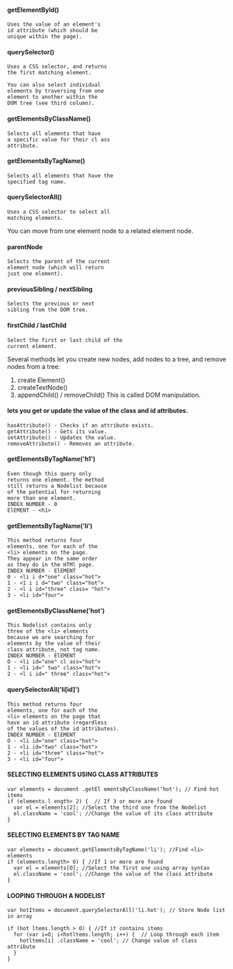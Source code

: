  
#### getElementByld()
```
Uses the value of an element's 
id attribute (which should be 
unique within the page). 
```
#### querySelector() 
```
Uses a CSS selector, and returns 
the first matching element. 

You can also select individual 
elements by traversing from one 
element to another within the 
DOM tree (see third column). 
```

#### getElementsByClassName()
``` 
Selects all elements that have 
a specific value for their cl ass 
attribute. 
```
#### getElementsByTagName() 
```
Selects all elements that have the 
specified tag name.
```
#### querySelectorAll() 
```
Uses a CSS selector to select all 
matching elements. 
```


You can move from one element 
node to a related element node. 

#### parentNode 
```
Selects the parent of the current 
element node (which will return 
just one element). 
```
 
#### previousSibling / nextSibling 
```
Selects the previous or next 
sibling from the DOM tree. 
```

#### firstChild / lastChild 
```
Select the first or last child of the 
current element.
```

Several methods let you create 
new nodes, add nodes to a tree, 
and remove nodes from a tree:

1. create Element() 
2. createTextNode() 
3. appendChild() / removeChild() 
This is called DOM manipulation.

#### lets you get or update the value of the class and id attributes.
``` 
hasAttribute() - Checks if an attribute exists.
getAttribute() - Gets its value.
setAttribute() - Updates the value.
removeAttribute() - Removes an attribute.
```

#### getElementsByTagName('h1') 
```
Even though this query only 
returns one element. the method 
still returns a Nodelist because 
of the potential for returning 
more than one element. 
INDEX NUMBER - 0
ElEMENT - <h1> 
```

#### getElementsByTagName('li') 
```
This method returns four 
elements, one for each of the 
<li> elements on the page. 
They appear in the same order 
as they do in the HTMl page. 
INDEX NUMBER - ElEMENT 
0 - <li i d•"one" class="hot"> 
1 - <1 i i d="two" class="hot"> 
2 - <l i id="three" class= "hot"> 
3 - <li id="four"> 
```

#### getElementsByClassName('hot')
``` 
This Nodelist contains only 
three of the <li> elements 
because we are searching for 
elements by the value of their 
class attribute, not tag name. 
INDEX NUMBER - ElEMENT 
O - <li id="one" cl ass="hot"> 
1 - <li id=" two" class="hot"> 
2 - <l i id=" three" class="hot"> 
```
#### querySelectorAll('li[id]')
``` 
This method returns four 
elements, one for each of the 
<li> elements on the page that 
have an id attribute (regardless 
of the values of the id attributes). 
INDEX NUMBER - ElEMENT 
O - <li id="one" class="hot"> 
1 - <li id="two" class="hot"> 
2 - <li id="three" class="hot"> 
3 - <li id="four"> 
```

#### SELECTING ELEMENTS USING CLASS ATTRIBUTES
```
var elements = document .getEl ementsByClassName('hot'); // Find hot items 
if (elements.l ength> 2) {  // If 3 or more are found
  var el = elements[2]; //Select the third one from the Nodelist
  el.className = 'cool'; //Change the value of its class attribute
} 
```

#### SELECTING ELEMENTS BY TAG NAME
```
var elements = document.getElementsByTagName('li'); //Find <li> elements 
if (elements.length> O) { //If 1 or more are found 
  var el = elements[O]; //Select the first one using array syntax
  el.className = 'cool'; //Change the value of the class attribute 
}
```
#### LOOPING THROUGH A NODELIST
```
var hotItems = document.querySelectorAll('li.hot'); // Store Node list in array

if (hot ltems.length > O) { //If it contains items 
  for (var i=O; i<hotltems.length; i++) {  // Loop through each item 
    hotltems[i] .className = 'cool'; // Change value of class attribute
  }
}
```

 

 
 


